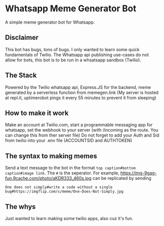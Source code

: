 # Whatsapp Meme Generator Bot
A simple meme generator bot for Whatsapp.

## Disclaimer
This bot has bugs, tons of bugs. I only wanted to learn some quick fundamentals of Twilio. The Whatsapp api publishing use-cases do not allow for bots, this bot is to be run in a whsatsapp sandbox (Twilio).

## The Stack
Powered by the Twilio whatsapp api, Express.JS for the backend, meme generated by a serverless function from memegen.link (My server is hosted at repl.it, uptimerobot pings it every 55 minutes to prevent it from sleeping)

## How to make it work
Make an account at Twilio.com, start a programmable messaging app for whatsapp, set the webhook to your server (with /incoming as the route. You can change this from ther server file) Do not forget to add your Auth and Sid from twilio into your .env file (ACCOUNTSID and AUTHTOKEN)

## The syntax to making memes
Send a text message to the bot in the format `top caption#bottom caption#image link`. The `#` is the seperator. For example, https://img-9gag-fun.9cache.com/photo/aKDR333_460s.jpg can be replicated by sending 
```
One does not simply#write a code without a single bug#https://imgflip.com/s/meme/One-Does-Not-Simply.jpg
```

## The whys
Just wanted to learn making some twilio apps, also cuz it's fun.

